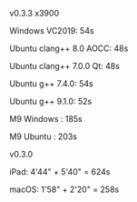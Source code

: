 v0.3.3 x3900

Windows VC2019: 54s

Ubuntu clang++ 8.0 AOCC: 48s

Ubuntu clang++ 7.0.0 Qt: 48s

Ubuntu g++ 7.4.0: 54s

Ubuntu g++ 9.1.0: 52s

M9 Windows : 185s

M9 Ubuntu : 203s


v0.3.0

iPad: 4'44" + 5'40" = 624s

macOS: 1'58" + 2'20" = 258s